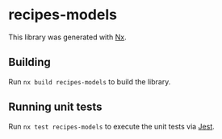 # recipes-models

This library was generated with [Nx](https://nx.dev).

## Building

Run `nx build recipes-models` to build the library.

## Running unit tests

Run `nx test recipes-models` to execute the unit tests via [Jest](https://jestjs.io).
